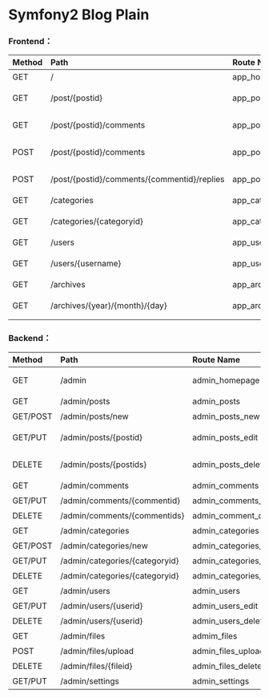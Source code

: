 # Symfony2 Blog Plain

### Frontend：

Method|Path|Route Name|Description
:---|:---|:---|:---
GET|/|app_homepage|博客首页
GET|/post/{postid}|app_post_show|查看指定文章
GET|/post/{postid}/comments|app_post_comments|查看指定文章的评论
POST|/post/{postid}/comments|app_post_comments_new|向指定文章发布评论
POST|/post/{postid}/comments/{commentid}/replies|app_post_comments_replies_new|向指定评论发布回复
GET|/categories|app_category|全部分类
GET|/categories/{categoryid}|app_category_posts|查看指定分类下的文章
GET|/users|app_user|全部作者
GET|/users/{username}|app_user_posts|查看指定作者下的文章
GET|/archives|app_archive|全部归档
GET|/archives/{year}/{month}/{day}|app_archive_posts|查看指定归档下的文章

### Backend：

Method|Path|Route Name|Description
:---|:---|:---|:---
GET|/admin|admin_homepage|欢迎页（仪表盘）
GET|/admin/posts|admin_posts|文章列表
GET/POST|/admin/posts/new|admin_posts_new|发布文章
GET/PUT|/admin/posts/{postid}|admin_posts_edit|编辑指定文章
DELETE|/admin/posts/{postids}|admin_posts_delete|删除指定文章
GET|/admin/comments|admin_comments|评论列表
GET/PUT|/admin/comments/{commentid}|admin_comments_edit|编辑评论
DELETE|/admin/comments/{commentids}|admin_comment_delete|删除评论
GET|/admin/categories|admin_categories|分类列表
GET/POST|/admin/categories/new|admin_categories_new |添加分类
GET/PUT|/admin/categories/{categoryid}|admin_categories_edit|编辑分类
DELETE|/admin/categories/{categoryid}|admin_categories_delete|删除分类
GET|/admin/users|admin_users|用户列表
GET/PUT|/admin/users/{userid}|admin_users_edit|编辑用户
DELETE|/admin/users/{userid}|admin_users_delete|删除用户
GET|/admin/files|admim_files|文件列表
POST|/admin/files/upload|admin_files_upload|上传文件
DELETE|/admin/files/{fileid}|admin_files_delete|删除文件
GET/PUT|/admin/settings|admin_settings|设置
